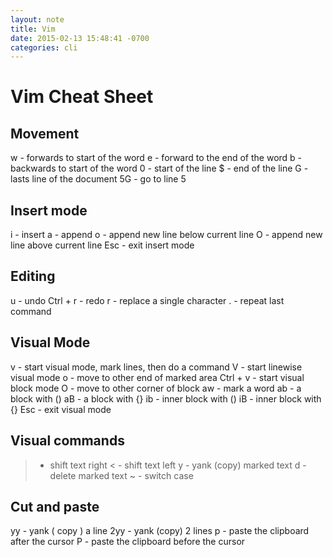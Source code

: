 ```yaml
---
layout: note
title: Vim
date: 2015-02-13 15:48:41 -0700
categories: cli
---
```


# Vim Cheat Sheet

## Movement

w - forwards to start of the word
e - forward to the end of the word
b - backwards to start of the word
0 - start of the line
$ - end of the line
G - lasts line of the document
5G - go to line 5

## Insert mode

i - insert
a - append
o - append new line below current line
O - append new line above current line
Esc - exit insert mode

## Editing

u - undo
Ctrl + r - redo
r - replace a single character
. - repeat last command

## Visual Mode

v - start visual mode, mark lines, then do a command
V - start linewise visual mode
o - move to other end of marked area
Ctrl + v - start visual block mode
O - move to other corner of block
aw - mark a word
ab - a block with ()
aB - a block with {}
ib - inner block with ()
iB - inner block with {}
Esc - exit visual mode

## Visual commands

> - shift text right
< - shift text left
y - yank (copy) marked text
d - delete marked text
~ - switch case

## Cut and paste

yy - yank ( copy ) a line
2yy - yank (copy) 2 lines
p - paste the clipboard after the cursor
P - paste the clipboard before the cursor

